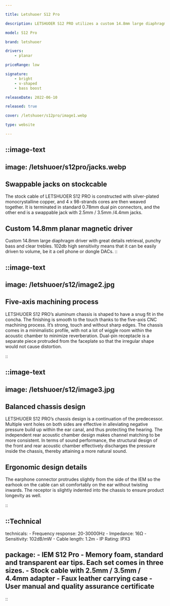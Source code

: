 ```yaml
---

title: Letshuoer S12 Pro

description: LETSHUOER S12 PRO utilizes a custom 14.8mm large diaphragm driver with great details retrieval, punchy bass and clear trebles. 102db high sensitivity means that it can be easily driven to volume, be it a cell phone or dongle DACs, LETSHUOER S1 PRO will sound optimal pairing with most source / amps.

model: S12 Pro

brand: letshuoer

drivers: 
    - planar 

priceRange: low

signature:
    - bright
    - v-shaped
    - bass boost

releaseDate: 2022-06-10

released: true

cover: /letshuoer/s12pro/image1.webp

type: website

---
```



::image-text
---
image: /letshuoer/s12pro/jacks.webp
---
## Swappable jacks on stockcable

The stock cable of LETSHUOER S12 PRO is constructed with silver-plated monocrystalline copper, and 4 x
98-strands cores are then weaved together. It is terminated in standard 0.78mm dual pin connectors, and the other end is a swappable jack with 2.5mm / 3.5mm /4.4mm jacks. 

## Custom 14.8mm planar magnetic driver
Custom 14.8mm large diaphragm driver with great details retrieval, punchy bass and clear trebles. 102db high sensitivity means
that it can be easily driven to volume, be it a cell phone or dongle DACs.
::

::image-text
---
image: /letshuoer/s12/image2.jpg
---

## Five-axis machining process
LETSHUOER S12 PRO’s aluminum chassis is shaped to have a snug fit in the concha. The finishing is smooth to the touch thanks to the five-axis CNC machining process. It’s strong, touch and without sharp edges. The chassis comes in a minimalistic profile, with not a lot of wiggle room within the acoustic chamber to minimize reverberation. Dual-pin receptacle is a separate piece protruded from the faceplate so that the irregular shape would not cause distortion.

::


::image-text
---
image: /letshuoer/s12/image3.jpg
---

## Balanced chassis design
LETSHUOER S12 PRO’s chassis design is a continuation of the predecessor. Multiple vent holes on both sides are effective in alleviating negative pressure build up within the ear canal, and thus protecting the hearing. The independent rear acoustic chamber design makes channel matching to be more consistent. In terms of sound performance, the structural design of the front and rear acoustic chamber effectively discharges the pressure inside the chassis, thereby attaining a more natural sound.

## Ergonomic design details
The earphone connector protrudes slightly from the side of the IEM so the earhook on the cable can sit comfortably on the ear without twisting inwards. The receptor is slightly indented into the chassis to ensure product longevity as well.

::

::Technical
---
technicals:
    - Frequency response: 20-30000Hz
    - Impedance: 16Ω
    - Sensitivity: 102dB/mW
    - Cable length: 1.2m
    - IP Rating: IPX3

package: 
    - IEM S12 Pro
    - Memory foam, standard and transparent ear tips. Each set comes in three sizes.
    - Stock cable with 2.5mm / 3.5mm / 4.4mm adapter
    - Faux leather carrying case
    - User manual and quality assurance certificate
---
::
